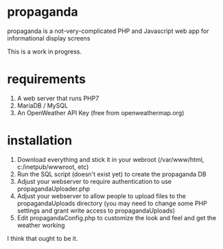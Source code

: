 # propaganda
propaganda is a not-very-complicated PHP and Javascript web app for informational display screens

This is a work in progress.

# requirements
1. A web server that runs PHP7
2. MariaDB / MySQL
3. An OpenWeather API Key (free from openweathermap.org)

# installation
1. Download everything and stick it in your webroot (/var/www/html, c:/inetpub/wwwroot, etc)
2. Run the SQL script (doesn't exist yet) to create the propaganda DB
3. Adjust your webserver to require authentication to use propagandaUploader.php 
4. Adjust your webserver to allow people to upload files to the propagandaUploads directory (you may need to change some PHP settings and grant write access to propagandaUploads)
5. Edit propagandaConfig.php to customize the look and feel and get the weather working

I think that ought to be it.
